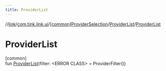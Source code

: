 ```yaml
---
title: ProviderList
---
```

//[link](../../../../index.html)/[com.tink.link.ui](../../index.html)/[[common]ProviderSelection](../index.html)/[ProviderList](index.html)/[ProviderList](-provider-list.html)



# ProviderList



[common]\
fun [ProviderList](-provider-list.html)(filter: &lt;ERROR CLASS&gt; = ProviderFilter())




